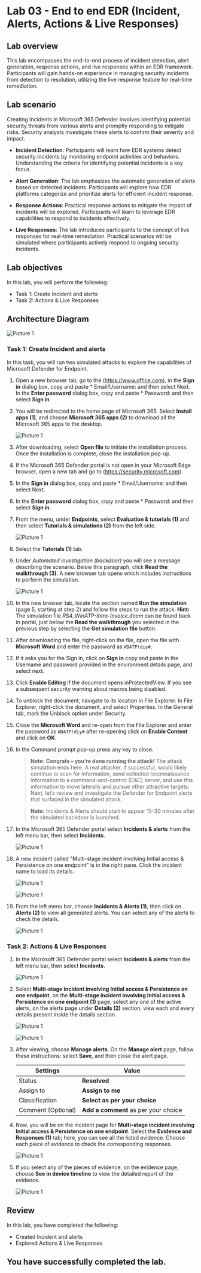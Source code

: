 # Lab 03 - End to end EDR (Incident, Alerts, Actions & Live Responses)

## Lab overview

This lab encompasses the end-to-end process of incident detection, alert generation, response actions, and live responses within an EDR framework. Participants will gain hands-on experience in managing security incidents from detection to resolution, utilizing the live response feature for real-time remediation.

## Lab scenario

Creating Incidents in Microsoft 365 Defender involves identifying potential security threats from various alerts and promptly responding to mitigate risks. Security analysts investigate these alerts to confirm their severity and impact.

- **Incident Detection**: Participants will learn how EDR systems detect security incidents by monitoring endpoint activities and behaviors.
Understanding the criteria for identifying potential incidents is a key focus.

- **Alert Generation**: The lab emphasizes the automatic generation of alerts based on detected incidents. Participants will explore how EDR platforms categorize and prioritize alerts for efficient incident response.

- **Response Actions**: Practical response actions to mitigate the impact of incidents will be explored.
Participants will learn to leverage EDR capabilities to respond to incidents effectively.

- **Live Responses**: The lab introduces participants to the concept of live responses for real-time remediation.
Practical scenarios will be simulated where participants actively respond to ongoing security incidents.

## Lab objectives

In this lab, you will perform the following:

- Task 1: Create Incident and alerts
- Task 2: Actions & Live Responses

## Architecture Diagram

![Picture 1](../Media/Architecture-03.3.PNG)

### Task 1: Create Incident and alerts

In this task, you will run two simulated attacks to explore the capabilities of Microsoft Defender for Endpoint.

1. Open a new browser tab, go to the (https://www.office.com), in the **Sign in** dialog box, copy and paste * Email/Username: <inject key="AzureAdUserEmail"></inject> and then select Next. In the **Enter password** dialog box, copy and paste * Password: <inject key="AzureAdUserPassword"></inject> and then select **Sign in**.

1. You will be redirected to the home page of Microsoft 365. Select **Install apps (1)**, and choose **Microsoft 365 apps (2)** to download all the Microsoft 365 apps to the desktop.

    ![Picture 1](../Media/install-apps.png)

1. After downloading, select **Open file** to initiate the installation process. Once the installation is complete, close the installation pop-up.

1. If the Microsoft 365 Defender portal is not open in your Microsoft Edge browser, open a new tab and go to (https://security.microsoft.com).

1. In the **Sign in** dialog box, copy and paste * Email/Username: <inject key="AzureAdUserEmail"></inject> and then select Next.

1. In the **Enter password** dialog box, copy and paste * Password: <inject key="AzureAdUserPassword"></inject> and then select **Sign in**.

1. From the menu, under **Endpoints**, select **Evaluation & tutorials (1)** and then select **Tutorials & simulations (2)** from the left side.

   ![Picture 1](../Media/incident1.png)

1. Select the **Tutorials (1)** tab.

1. Under *Automated investigation (backdoor)* you will see a message describing the scenario. Below this paragraph, click **Read the walkthrough (3)**. A new browser tab opens which includes instructions to perform the simulation.

   ![Picture 1](../Media/incident2.png)

1. In the new browser tab, locate the section named **Run the simulation** (page 5, starting at step 2) and follow the steps to run the attack. **Hint:** The simulation file *RS4_WinATP-Intro-Invoice.docm* can be found back in portal, just below the **Read the walkthrough** you selected in the previous step by selecting the **Get simulation file** button. 

1. After downloading the file,  right-click on the file, open the file with **Microsoft Word** and enter the password as `WDATP!diy#`.

1. If it asks you for the Sign in, click on **Sign in** copy and paste in the Username and password provided in the environment details page, and select next.    

1. Click **Enable Editing** if the document opens inProtectedView. If you see a subsequent security warning about macros being disabled.    

1. To unblock the document, navigate to its location in File Explorer. In File Explorer, right-click the document, and select Properties. In the General tab, mark the Unblock option under Security.   

1. Close the **Microsoft Word** and re-open from the File Explorer and enter the password as `WDATP!diy#` after re-opening click on **Enable Content** and click on **OK**. 

1. In the Command prompt pop-up press any key to close. 
      
    >**Note:** **Congrats – you’re done running the attack!** The attack simulation ends here. A real attacker, if successful, would likely continue to scan for information, send collected reconnaissance information to a command-and-control (C&C) server, and use this information to move laterally and pursue other attractive targets. Next, let’s review and investigate the Defender for Endpoint alerts that surfaced in the simulated attack.

    >**Note:** Incidents & Alerts should start to appear 15-30 minutes after the simulated backdoor is launched.

1. In the Microsoft 365 Defender portal select **Incidents & alerts** from the left menu bar, then select **Incidents**.

    ![Picture 1](../Media/incident3.png)

1. A new incident called "Multi-stage incident involving Initial access & Persistence on one endpoint" is in the right pane. Click the incident name to load its details.

    ![Picture 1](../Media/incident4.png)

    ![Picture 1](../Media/incident5.png)

1. From the left menu bar, choose **Incidents & Alerts (1)**, then click on **Alerts (2)** to view all generated alerts. You can select any of the alerts to check the details.

    ![Picture 1](../Media/alerts.png)

### Task 2: Actions & Live Responses

1. In the Microsoft 365 Defender portal select **Incidents & alerts** from the left menu bar, then select **Incidents**.

    ![Picture 1](../Media/incident3.png)

1. Select **Multi-stage incident involving Initial access & Persistence on one endpoint**, on the **Multi-stage incident involving Initial access & Persistence on one endpoint (1)** page, select any one of the active alerts, on the alerts page under **Details (2)** section, view each and every details present inside the details section.

    ![Picture 1](../Media/active-alerts.png)

    ![Picture 1](../Media/details.png)

1. After viewing, choose **Manage alerts**. On the **Manage alert** page, follow these instructions: select **Save**, and then close the alert page.
    
    |**Settings**|**Value**|
    |------------|---------|
    |Status|**Resolved**|
    |Assign to|**Assign to me**|
    |Classification|**Select as per your choice**|
    |Comment (Optional)|**Add a comment** as per your choice|

1. Now, you will be on the incident page for **Multi-stage incident involving Initial access & Persistence on one endpoint**. Select the **Evidence and Responses (1)** tab; here, you can see all the listed evidence. Choose each piece of evidence to check the corresponding responses.

    ![Picture 1](../Media/evidence.png)

1. If you select any of the pieces of evidence, on the evidence page, choose **See in device timeline** to view the detailed report of the evidence.

    ![Picture 1](../Media/seedevice.png)

## Review
In this lab, you have completed the following:

- Created Incident and alerts
- Explored Actions & Live Responses

## You have successfully completed the lab.
